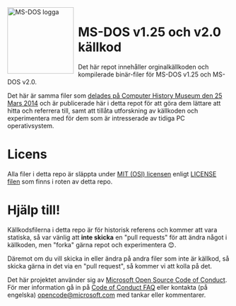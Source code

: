 <img width="150" height="150" align="left" style="float: left; margin: 0 10px 0 0;" alt="MS-DOS logga" src="https://github.com/Microsoft/MS-DOS/blob/master/msdos-logo.png">

# MS-DOS v1.25 och v2.0 källkod
Det här repot innehåller orginalkällkoden och kompilerade binär-filer för MS-DOS v1.25 och MS-DOS v2.0.

Det här är samma filer som [delades på Computer History Museum den 25 Mars 2014]( https://www.computerhistory.org/atchm/microsoft-ms-dos-early-source-code/) och är publicerade här i detta repot för att göra dem lättare att hitta och referrera till, samt att tillåta utforskning av källkoden och experimentera med för dem som är intresserade av tidiga PC operativsystem.

# Licens
Alla filer i detta repo är släppta under [MIT (OSI) licensen]( https://en.wikipedia.org/wiki/MIT_License) enligt [LICENSE filen](https://github.com/Microsoft/MS-DOS/blob/master/LICENSE.md) som finns i roten av detta repo.

# Hjälp till!
Källkodsfilerna i detta repo är för historisk referens och kommer att vara statiska, så var vänlig att **inte skicka** en "pull requests" för att ändra något i källkoden, men "forka" gärna repot och experimentera 😊.

Däremot om du vill skicka in eller ändra på andra filer som inte är källkod, så skicka gärna in det via en "pull request", så kommer vi att kolla på det.

Det här projektet använder sig av [Microsoft Open Source Code of Conduct](https://opensource.microsoft.com/codeofconduct/). För mer information gå in på [Code of Conduct FAQ](https://opensource.microsoft.com/codeofconduct/faq/) eller kontakta (på engelska) [opencode@microsoft.com](mailto:opencode@microsoft.com) med tankar eller kommentarer.
